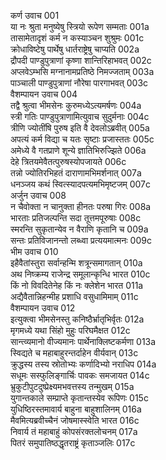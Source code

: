 कर्ण उवाच	001  
या नः श्रुता मनुष्येषु स्त्रियो रूपेण सम्मताः	001a  
तासामेतादृशं कर्म न कस्याञ्चन शुश्रुमः	001c  
क्रोधाविष्टेषु पार्थेषु धार्तराष्ट्रेषु चाप्यति	002a  
द्रौपदी पाण्डुपुत्राणां कृष्णा शान्तिरिहाभवत्	002c  
अप्लवेऽम्भसि मग्नानामप्रतिष्ठे निमज्जताम्	003a  
पाञ्चाली पाण्डुपुत्राणां नौरेषा पारगाभवत्	003c  
वैशम्पायन उवाच	004  
तद्वै श्रुत्वा भीमसेनः कुरुमध्येऽत्यमर्षणः	004a  
स्त्री गतिः पाण्डुपुत्राणामित्युवाच सुदुर्मनाः	004c  
त्रीणि ज्योतींषि पुरुष इति वै देवलोऽब्रवीत्	005a  
अपत्यं कर्म विद्या च यतः सृष्टाः प्रजास्ततः	005c  
अमेध्ये वै गतप्राणे शून्ये ज्ञातिभिरुज्झिते	006a  
देहे त्रितयमेवैतत्पुरुषस्योपजायते	006c  
तन्नो ज्योतिरभिहतं दाराणामभिमर्शनात्	007a  
धनञ्जय कथं स्वित्स्यादपत्यमभिमृष्टजम्	007c  
अर्जुन उवाच	008  
न चैवोक्ता न चानुक्ता हीनतः परुषा गिरः	008a  
भारताः प्रतिजल्पन्ति सदा तूत्तमपूरुषाः	008c  
स्मरन्ति सुकृतान्येव न वैराणि कृतानि च	009a  
सन्तः प्रतिविजानन्तो लब्ध्वा प्रत्ययमात्मनः	009c  
भीम उवाच	010  
इहैवैतांस्तुरा सर्वान्हन्मि शत्रून्समागतान्	010a  
अथ निष्क्रम्य राजेन्द्र समूलान्कृन्धि भारत	010c  
किं नो विवदितेनेह किं नः क्लेशेन भारत	011a  
अद्यैवैतान्निहन्मीह प्रशाधि वसुधामिमाम्	011c  
वैशम्पायन उवाच	012  
इत्युक्त्वा भीमसेनस्तु कनिष्ठैर्भ्रातृभिर्वृतः	012a  
मृगमध्ये यथा सिंहो मुहुः परिघमैक्षत	012c  
सान्त्व्यमानो वीज्यमानः पार्थेनाक्लिष्टकर्मणा	013a  
स्विद्यते च महाबाहुरन्तर्दाहेन वीर्यवान्	013c  
क्रुद्धस्य तस्य स्रोतोभ्यः कर्णादिभ्यो नराधिप	014a  
सधूमः सस्फुलिङ्गार्चिः पावकः समजायत	014c  
भ्रुकुटीपुटदुष्प्रेक्ष्यमभवत्तस्य तन्मुखम्	015a  
युगान्तकाले सम्प्राप्ते कृतान्तस्येव रूपिणः	015c  
युधिष्ठिरस्तमावार्य बाहुना बाहुशालिनम्	016a  
मैवमित्यब्रवीच्चैनं जोषमास्स्वेति भारत	016c  
निवार्य तं महाबाहुं कोपसंरक्तलोचनम्	017a  
पितरं समुपातिष्ठद्धृतराष्ट्रं कृताञ्जलिः	017c  

